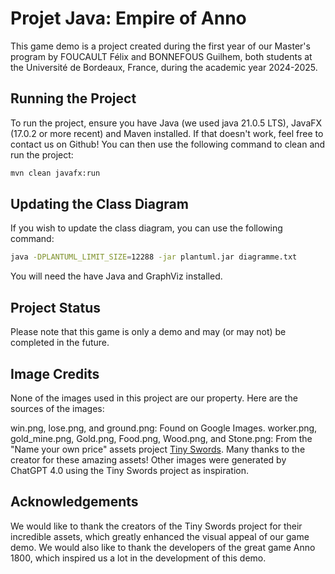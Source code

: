 # Projet Java: Empire of Anno

This game demo is a project created during the first year of our Master's program by FOUCAULT Félix and BONNEFOUS Guilhem, both students at the Université de Bordeaux, France, during the academic year 2024-2025.

## Running the Project

To run the project, ensure you have Java (we used java 21.0.5 LTS), JavaFX (17.0.2 or more recent) and Maven installed.
If that doesn't work, feel free to contact us on Github!
You can then use the following command to clean and run the project:

```sh
mvn clean javafx:run
```

## Updating the Class Diagram

If you wish to update the class diagram, you can use the following command:

```sh
java -DPLANTUML_LIMIT_SIZE=12288 -jar plantuml.jar diagramme.txt
```

You will need the have Java and GraphViz installed.

## Project Status

Please note that this game is only a demo and may (or may not) be completed in the future.

## Image Credits

None of the images used in this project are our property. Here are the sources of the images:

win.png, lose.png, and ground.png: Found on Google Images.
worker.png, gold_mine.png, Gold.png, Food.png, Wood.png, and Stone.png: From the "Name your own price" assets project [Tiny Swords](https://pixelfrog-assets.itch.io/tiny-swords). Many thanks to the creator for these amazing assets!
Other images were generated by ChatGPT 4.0 using the Tiny Swords project as inspiration.

## Acknowledgements

We would like to thank the creators of the Tiny Swords project for their incredible assets, which greatly enhanced the visual appeal of our game demo.
We would also like to thank the developers of the great game Anno 1800, which inspired us a lot in the development of this demo.
